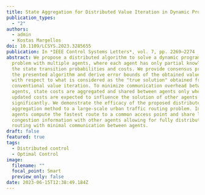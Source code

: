```yaml
---
title: State Aggregation for Distributed Value Iteration in Dynamic Programming
publication_types:
  - "2"
authors:
  - admin
  - Kostas Margellos
doi: 10.1109/LCSYS.2023.3285655
publication: In *IEEE Control Systems Letters*, vol. 7, pp. 2269–2274
abstract: We propose a distributed algorithm to solve a dynamic programming
  problem with multiple agents, where each agent has only partial knowledge of
  the state transition probabilities and costs. We provide consensus proofs for
  the presented algorithm and derive error bounds of the obtained value function
  with respect to what is considered as the "true solution" obtained from
  conventional value iteration. To minimize communication overhead between
  agents, state costs are aggregated and shared between agents only when the
  updated costs are expected to influence the solution of other agents
  significantly. We demonstrate the efficacy of the proposed distributed
  aggregation method to a large-scale urban traffic routing problem. Individual
  agents compute the fastest route to a common access point and share local
  congestion information with other agents allowing for fully distributed
  routing with minimal communication between agents.
draft: false
featured: true
tags:
  - Distributed control
  - Optimal Control
image:
  filename: ""
  focal_point: Smart
  preview_only: false
date: 2023-06-15T12:38:49.184Z
---
```

